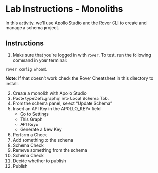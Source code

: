 # Lab Instructions - Monoliths

In this activity, we'll use Apollo Studio and the Rover CLI to create and manage a schema project.

## Instructions

1. Make sure that you're logged in with `rover`. To test, run the following command in your terminal:

```
rover config whoami
```

**Note**: If that doesn't work check the Rover Cheatsheet in this directory to install.

2. Create a monolith with Apollo Studio
3. Paste typeDefs.graphql into Local Schema Tab.
4. From the schema panel, select “Update Schema”
5. Insert an API Key in the APOLLO_KEY= field
   - Go to Settings
   - This Graph
   - API Keys
   - Generate a New Key
6. Perform a Check
7. Add something to the schema
8. Schema Check
9. Remove something from the schema
10. Schema Check
11. Decide whether to publish
12. Publish
